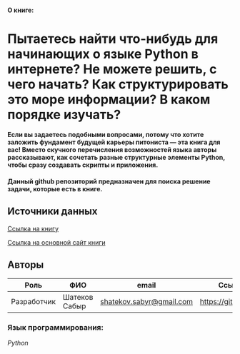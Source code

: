 #### О книге: 
# Пытаетесь найти что-нибудь для начинающих о языке Python в интернете? Не можете решить, с чего начать? Как структурировать это море информации? В каком порядке изучать?

#### Если вы задаетесь подобными вопросами, потому что хотите заложить фундамент будущей карьеры питониста — эта книга для вас! Вместо скучного перечисления возможностей языка авторы рассказывают, как сочетать разные структурные элементы Python, чтобы сразу создавать скрипты и приложения.

#### Данный github репозиторий предназначен для поиска решение задачи, которые есть в книге.

## Источники данных

[Ссылка на книгу](https://www.ozon.ru/product/znakomstvo-s-python-beyder-den-718692065/?sh=0gAPrv3MKg)

[Ссылка на основной сайт книги](https://realpython.com)

## Авторы

| Роль        | ФИО             | email                                                       | Ссылка на Github |
|-------------|-----------------|-------------------------------------------------------------|------------------|
| Разработчик | Шатеков Сабыр   | [shatekov.sabyr@gmail.com](mailto:shatekov.sabyr@gmail.com) |https://github.com/snowdyDT|


### Язык программирования:
*Python*
